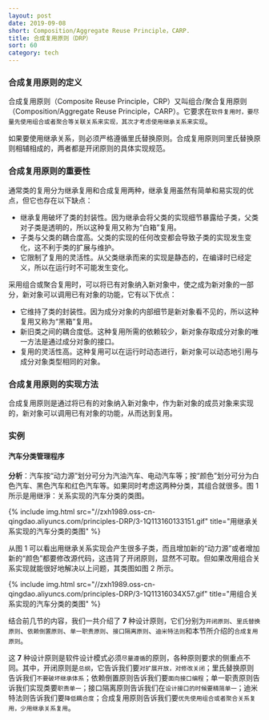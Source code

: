 ```yaml
---
layout: post
date: 2019-09-08
short: Composition/Aggregate Reuse Principle，CARP.
title: 合成复用原则（DRP）
sort: 60
category: tech
---
```


### 合成复用原则的定义

合成复用原则（Composite Reuse Principle，CRP）又叫组合/聚合复用原则（Composition/Aggregate Reuse Principle，CARP）。它要求在`软件复用时，要尽量先使用组合或者聚合等关联关系来实现，其次才考虑使用继承关系来实现`。

如果要使用继承关系，则必须严格遵循里氏替换原则。合成复用原则同里氏替换原则相辅相成的，两者都是开闭原则的具体实现规范。

### 合成复用原则的重要性

通常类的复用分为继承复用和合成复用两种，继承复用虽然有简单和易实现的优点，但它也存在以下缺点：

- 继承复用破坏了类的封装性。因为继承会将父类的实现细节暴露给子类，父类对子类是透明的，所以这种复用又称为“白箱”复用。
- 子类与父类的耦合度高。父类的实现的任何改变都会导致子类的实现发生变化，这不利于类的扩展与维护。
- 它限制了复用的灵活性。从父类继承而来的实现是静态的，在编译时已经定义，所以在运行时不可能发生变化。

采用组合或聚合复用时，可以将已有对象纳入新对象中，使之成为新对象的一部分，新对象可以调用已有对象的功能，它有以下优点：

- 它维持了类的封装性。因为成分对象的内部细节是新对象看不见的，所以这种复用又称为“黑箱”复用。
- 新旧类之间的耦合度低。这种复用所需的依赖较少，新对象存取成分对象的唯一方法是通过成分对象的接口。
- 复用的灵活性高。这种复用可以在运行时动态进行，新对象可以动态地引用与成分对象类型相同的对象。

### 合成复用原则的实现方法

合成复用原则是通过将已有的对象纳入新对象中，作为新对象的成员对象来实现的，新对象可以调用已有对象的功能，从而达到复用。

### 实例

#### 汽车分类管理程序

**分析**：汽车按“动力源”划分可分为汽油汽车、电动汽车等；按“颜色”划分可分为白色汽车、黑色汽车和红色汽车等。如果同时考虑这两种分类，其组合就很多。图 1 所示是用继淨：关系实现的汽车分类的类图。

{% include img.html src="//zxh1989.oss-cn-qingdao.aliyuncs.com/principles-DRP/3-1Q113160133151.gif" title="用继承关系实现的汽车分类的类图" %}

从图 1 可以看出用继承关系实现会产生很多子类，而且增加新的“动力源”或者增加新的“颜色”都要修改源代码，这违背了开闭原则，显然不可取。但如果改用组合关系实现就能很好地解决以上问题，其类图如图 2 所示。

{% include img.html src="//zxh1989.oss-cn-qingdao.aliyuncs.com/principles-DRP/3-1Q11316034X57.gif" title="用组合关系实现的汽车分类的类图" %}

结合前几节的内容，我们一共介绍了 **7** 种设计原则，它们分别为`开闭原则`、`里氏替换原则`、`依赖倒置原则`、`单一职责原则`、`接口隔离原则`、`迪米特法则`和本节所介绍的`合成复用原则`。

这 **7** 种设计原则是软件设计模式必须`尽量遵循`的原则，各种原则要求的侧重点不同。其中，开闭原则是`总纲`，它告诉我们要`对扩展开放，对修改关闭`；里氏替换原则告诉我们`不要破坏继承体系`；依赖倒置原则告诉我们要`面向接口编程`；单一职责原则告诉我们实现类要`职责单一`；接口隔离原则告诉我们在`设计接口的时候要精简单一`；迪米特法则告诉我们要`降低耦合度`；合成复用原则告诉我们要`优先使用组合或者聚合关系复用，少用继承关系复用`。